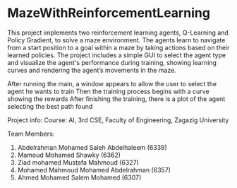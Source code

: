 # MazeWithReinforcementLearning
 
This project implements two reinforcement learning agents, Q-Learning and Policy Gradient, to solve a maze environment. The agents learn to navigate from a start position to a goal within a maze by taking actions based on their learned policies. The project includes a simple GUI to select the agent type and visualize the agent's performance during training, showing learning curves and rendering the agent’s movements in the maze.

After running the main, a window appears to allow the user to select the agent he wants to train
Then the training process begins with a curve showing the rewards
After finishing the training, there is a plot of the agent selecting the best path found

Project info:
Course: AI, 3rd CSE, Faculty of Engineering, Zagazig University

Team Members:
1. Abdelrahman Mohamed Saleh Abdelhaleem    (6339)
2. Mamoud Mohamed Shawky                    (6362)
3. Ziad mohamed Mustafa Mahmoud             (6327)            
4. Mohamed Mahmoud Mohamed Abdelrahman      (6357)
5. Ahmed Mohamed Salem Mohamed              (6307)

